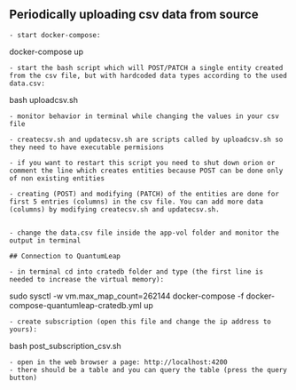 ## Periodically uploading csv data from source

```
- start docker-compose:
```
docker-compose up
```
- start the bash script which will POST/PATCH a single entity created from the csv file, but with hardcoded data types according to the used data.csv:
```
bash uploadcsv.sh
```
- monitor behavior in terminal while changing the values in your csv file

- createcsv.sh and updatecsv.sh are scripts called by uploadcsv.sh so they need to have executable permisions

- if you want to restart this script you need to shut down orion or comment the line which creates entities because POST can be done only of non existing entities

- creating (POST) and modifying (PATCH) of the entities are done for first 5 entries (columns) in the csv file. You can add more data (columns) by modifying createcsv.sh and updatecsv.sh. 


- change the data.csv file inside the app-vol folder and monitor the output in terminal

## Connection to QuantumLeap

- in terminal cd into cratedb folder and type (the first line is needed to increase the virtual memory):
```
sudo sysctl -w vm.max_map_count=262144
docker-compose -f docker-compose-quantumleap-cratedb.yml up
```
- create subscription (open this file and change the ip address to yours):
```
bash post_subscription_csv.sh
```
- open in the web browser a page: http://localhost:4200
- there should be a table and you can query the table (press the query button)
